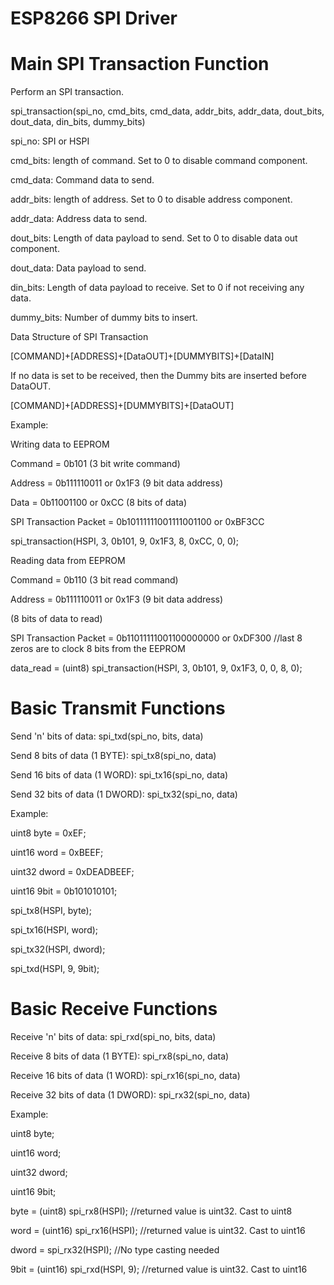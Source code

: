 ESP8266 SPI Driver
========

Main SPI Transaction Function
========
Perform an SPI transaction. 

spi_transaction(spi_no, cmd_bits, cmd_data, addr_bits, addr_data, dout_bits, dout_data, din_bits, dummy_bits)

spi_no: SPI or HSPI

cmd_bits: length of command. Set to 0 to disable command component.

cmd_data: Command data to send.

addr_bits: length of address. Set to 0 to disable address component.

addr_data: Address data to send.

dout_bits: Length of data payload to send. Set to 0 to disable data out component.

dout_data: Data payload to send.

din_bits: Length of data payload to receive. Set to 0 if not receiving any data.

dummy_bits: Number of dummy bits to insert.

Data Structure of SPI Transaction

[COMMAND]+[ADDRESS]+[DataOUT]+[DUMMYBITS]+[DataIN]

If no data is set to be received, then the Dummy bits are inserted before DataOUT.

[COMMAND]+[ADDRESS]+[DUMMYBITS]+[DataOUT]

Example:


Writing data to EEPROM

Command = 0b101 (3 bit write command)

Address = 0b111110011 or 0x1F3 (9 bit data address)

Data    = 0b11001100 or 0xCC (8 bits of data) 

SPI Transaction Packet = 0b10111111001111001100 or 0xBF3CC

spi_transaction(HSPI, 3, 0b101, 9, 0x1F3, 8, 0xCC, 0, 0);


Reading data from EEPROM

Command = 0b110 (3 bit read command)

Address = 0b111110011 or 0x1F3 (9 bit data address)

(8 bits of data to read)

SPI Transaction Packet = 0b11011111001100000000 or 0xDF300 //last 8 zeros are to clock 8 bits from the EEPROM

data_read = (uint8) spi_transaction(HSPI, 3, 0b101, 9, 0x1F3, 0, 0, 8, 0);


Basic Transmit Functions
========

Send 'n' bits of data:
spi_txd(spi_no, bits, data)

Send 8 bits of data (1 BYTE):
spi_tx8(spi_no, data)

Send 16 bits of data (1 WORD):
spi_tx16(spi_no, data)

Send 32 bits of data (1 DWORD):
spi_tx32(spi_no, data) 

Example:

uint8 byte = 0xEF;

uint16 word = 0xBEEF;

uint32 dword = 0xDEADBEEF;

uint16 9bit = 0b101010101;

spi_tx8(HSPI, byte);

spi_tx16(HSPI, word);

spi_tx32(HSPI, dword);

spi_txd(HSPI, 9, 9bit);


Basic Receive Functions
========

Receive 'n' bits of data:
spi_rxd(spi_no, bits, data)

Receive 8 bits of data (1 BYTE): 
spi_rx8(spi_no, data)

Receive 16 bits of data (1 WORD): 
spi_rx16(spi_no, data)

Receive 32 bits of data (1 DWORD): 
spi_rx32(spi_no, data) 

Example:

uint8 byte;

uint16 word;

uint32 dword;

uint16 9bit;

byte = (uint8) spi_rx8(HSPI); //returned value is uint32. Cast to uint8

word = (uint16) spi_rx16(HSPI); //returned value is uint32. Cast to uint16

dword = spi_rx32(HSPI); //No type casting needed

9bit = (uint16) spi_rxd(HSPI, 9); //returned value is uint32. Cast to uint16



